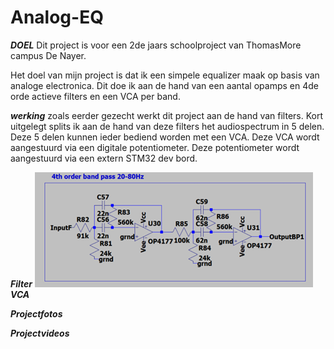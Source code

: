 # Analog-EQ
***DOEL***
Dit project is voor een 2de jaars schoolproject van ThomasMore campus De Nayer.

Het doel van mijn project is dat ik een simpele equalizer maak op basis van analoge electronica. Dit doe ik aan de hand van een aantal opamps en 4de orde actieve filters en een VCA per band.

***werking***
zoals eerder gezecht werkt dit project aan de hand van filters. Kort uitgelegt splits ik aan de hand van deze filters het audiospectrum in 5 delen. Deze 5 delen kunnen ieder bediend worden met een VCA. Deze VCA wordt aangestuurd via een digitale potentiometer. Deze potentiometer wordt aangestuurd via een extern STM32 dev bord.

***Filter***
![Filter!](Imagesandvideos\Filter.png)
***VCA***

***Projectfotos***

***Projectvideos***
